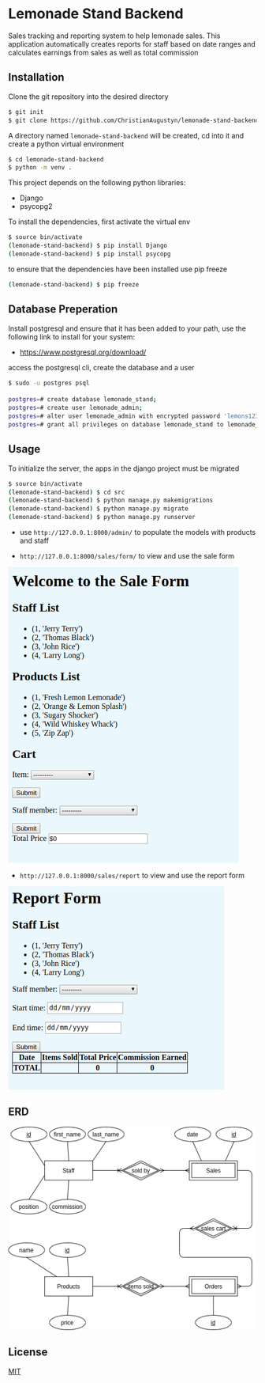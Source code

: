 # Lemonade Stand Backend

Sales tracking and reporting system to help lemonade sales. This application automatically creates reports for staff based on date ranges and calculates earnings from sales as well as total commission 

## Installation

Clone the git repository into the desired directory
```bash
$ git init
$ git clone https://github.com/ChristianAugustyn/lemonade-stand-backend.git
```
A directory named `lemonade-stand-backend` will be created, cd into it and create a python virtual environment
```bash
$ cd lemonade-stand-backend
$ python -m venv .
```
This project depends on the following python libraries:
- Django
- psycopg2

To install the dependencies, first activate the virtual env
```bash
$ source bin/activate
(lemonade-stand-backend) $ pip install Django
(lemonade-stand-backend) $ pip install psycopg
```

to ensure that the dependencies have been installed use pip freeze
```bash
(lemonade-stand-backend) $ pip freeze
```

## Database Preperation

Install postgresql and ensure that it has been added to your path, use the following link to install for your system:
- https://www.postgresql.org/download/

access the postgresql cli, create the database and a user
```bash
$ sudo -u postgres psql

postgres=# create database lemonade_stand;
postgres=# create user lemonade_admin;
postgres=# alter user lemonade_admin with encrypted password 'lemons123';
postgres=# grant all privileges on database lemonade_stand to lemonade_admin;
```

## Usage

To initialize the server, the apps in the django project must be migrated
```bash
$ source bin/activate
(lemonade-stand-backend) $ cd src
(lemonade-stand-backend) $ python manage.py makemigrations
(lemonade-stand-backend) $ python manage.py migrate
(lemonade-stand-backend) $ python manage.py runserver
```
- use `http://127.0.0.1:8000/admin/` to populate the models with products and staff

- `http://127.0.0.1:8000/sales/form/` to view and use the sale form

![](/images/sales_form.png)

- `http://127.0.0.1:8000/sales/report` to view and use the report form

![](/images/sales_report.png)

## ERD

![](/images/lemonade_stand_backend_ERD.png)

## License
[MIT](https://choosealicense.com/licenses/mit/)